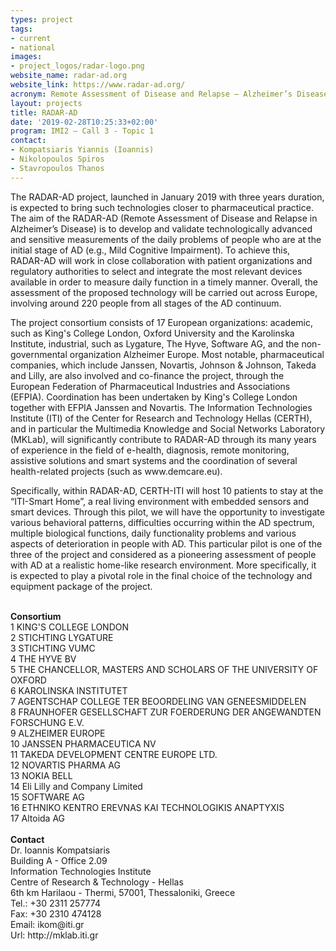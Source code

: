 ```yaml
---
types: project
tags:
- current
- national
images:
- project_logos/radar-logo.png
website_name: radar-ad.org
website_link: https://www.radar-ad.org/
acronym: Remote Assessment of Disease and Relapse – Alzheimer’s Disease
layout: projects
title: RADAR-AD
date: '2019-02-28T10:25:33+02:00'
program: IMI2 – Call 3 - Topic 1
contact: 
- Kompatsiaris Yiannis (Ioannis)
- Nikolopoulos Spiros
- Stavropoulos Thanos
---
```

<p>The RADAR-AD project, launched in January 2019 with three years duration, is expected to bring such technologies closer to pharmaceutical practice. The aim of the RADAR-AD (Remote Assessment of Disease and Relapse in Alzheimer’s Disease) is to develop and validate technologically advanced and sensitive measurements of the daily problems of people who are at the initial stage of AD (e.g., Mild Cognitive Impairment). To achieve this, RADAR-AD will work in close collaboration with patient organizations and regulatory authorities to select and integrate the most relevant devices available in order to measure daily function in a timely manner. Overall, the assessment of the proposed technology will be carried out across Europe, involving around 220 people from all stages of the AD continuum.
</p>
<p>The project consortium consists of 17 European organizations: academic, such as King's College London, Oxford University and the Karolinska Institute, industrial, such as Lygature, The Hyve, Software AG, and the non-governmental organization Alzheimer Europe. Most notable, pharmaceutical companies, which include Janssen, Novartis, Johnson & Johnson, Takeda and Lilly, are also involved and co-finance the project, through the European Federation of Pharmaceutical Industries and Associations (EFPIA). Coordination has been undertaken by King's College London together with EFPIA Janssen and Novartis. The Information Technologies Institute (ITI) of the Center for Research and Technology Hellas (CERTH), and in particular the Multimedia Knowledge and Social Networks Laboratory (MKLab), will significantly contribute to RADAR-AD through its many years of experience in the field of e-health, diagnosis, remote monitoring, assistive solutions and smart systems and the coordination of several health-related projects (such as www.demcare.eu).</p>
<p>
Specifically, within RADAR-AD, CERTH-ITI will host 10 patients to stay at the “ITI-Smart Home”, a real living environment with embedded sensors and smart devices. Through this pilot, we will have the opportunity to investigate various behavioral patterns, difficulties occurring within the AD spectrum, multiple biological functions, daily functionality problems and various aspects of deterioration in people with AD. This particular pilot is one of the three of the project and considered as a pioneering assessment of people with AD at a realistic home-like research environment. More specifically, it is expected to play a pivotal role in the final choice of the technology and equipment package of the project.
</p>
<br/>
<b>Consortium</b><br/>
1 KING'S COLLEGE LONDON <br/>
2 STICHTING LYGATURE <br/>
3 STICHTING VUMC <br/>
4 THE HYVE BV <br/>
5 THE CHANCELLOR, MASTERS AND SCHOLARS OF THE UNIVERSITY OF OXFORD <br/>
6 KAROLINSKA INSTITUTET <br/>
7 AGENTSCHAP COLLEGE TER BEOORDELING VAN GENEESMIDDELEN <br/>
8 FRAUNHOFER GESELLSCHAFT ZUR FOERDERUNG DER ANGEWANDTEN FORSCHUNG E.V. <br/>
9 ALZHEIMER EUROPE <br/>
10 JANSSEN PHARMACEUTICA NV <br/>
11 TAKEDA DEVELOPMENT CENTRE EUROPE LTD. <br/>
12 NOVARTIS PHARMA AG <br/>
13 NOKIA BELL <br/>
14 Eli Lilly and Company Limited <br/>
15 SOFTWARE AG <br/>
16 ETHNIKO KENTRO EREVNAS KAI TECHNOLOGIKIS ANAPTYXIS <br/>
17 Altoida AG<br/>
<br/>
<b>Contact</b><br/>
Dr. Ioannis Kompatsiaris<br/>
Building A - Office 2.09<br/>
Information Technologies Institute<br/>
Centre of Research & Technology - Hellas<br/>
6th km Harilaou - Thermi, 57001, Thessaloniki, Greece<br/>
Tel.: +30 2311 257774<br/>
Fax: +30 2310 474128<br/>
Email: ikom@iti.gr<br/>
Url: http://mklab.iti.gr
